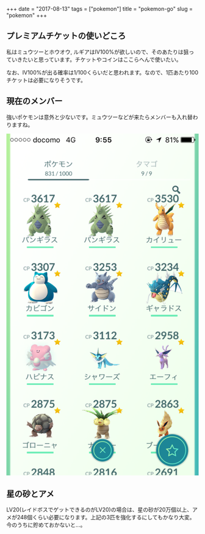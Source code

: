 +++
date = "2017-08-13"
tags = ["pokemon"]
title = "pokemon-go"
slug = "pokemon"
+++

## プレミアムチケットの使いどころ

私はミュウツーとホウオウ, ルギアはIV100%が欲しいので、そのあたりは狙っていきたいと思っています。チケットやコインはここらへんで使いたい。

なお、IV100%が出る確率は1/100くらいだと思われます。なので、1匹あたり100チケットは必要になりそうです。

## 現在のメンバー

強いポケモンは意外と少ないです。ミュウツーなどが来たらメンバーも入れ替わりますね。

![](https://raw.githubusercontent.com/mba-hack/images/master/pokemongo_2017-07-27-03.png)

## 星の砂とアメ

LV20(レイドボスでゲットできるのがLV20)の場合は、星の砂が20万個以上、アメが248個くらい必要になります。上記の3匹を強化するにしてもかなり大変。今のうちに貯めておかないと...。
	  
